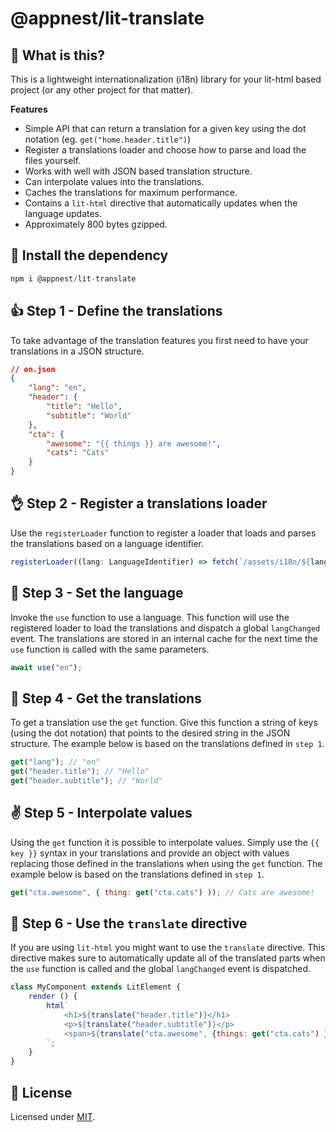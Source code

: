 # @appnest/lit-translate

## 🤔 What is this?

This is a lightweight internationalization (i18n) library for your lit-html based project (or any other project for that matter).

**Features**

* Simple API that can return a translation for a given key using the dot notation (eg. `get("home.header.title")`)
* Register a translations loader and choose how to parse and load the files yourself.
* Works with well with JSON based translation structure.
* Can interpolate values into the translations.
* Caches the translations for maximum performance.
* Contains a `lit-html` directive that automatically updates when the language updates.
* Approximately 800 bytes gzipped.

## 🎉 Install the dependency

```javascript
npm i @appnest/lit-translate
```

## 👍 Step 1 - Define the translations

To take advantage of the translation features you first need to have your translations in a JSON structure.

```json
// en.json
{
	"lang": "en",
	"header": {
		"title": "Hello",
		"subtitle": "World"
	},
	"cta": {
		"awesome": "{{ things }} are awesome!",
		"cats": "Cats"
	}
}
```

## 👌 Step 2 - Register a translations loader

Use the `registerLoader` function to register a loader that loads and parses the translations based on a language identifier.

```javascript
registerLoader((lang: LanguageIdentifier) => fetch(`/assets/i18n/${lang}.json`).then(res => res.json()));
```

## 🙌 Step 3 - Set the language

Invoke the `use` function to use a language. This function will use the registered loader to load the translations and dispatch a global `langChanged` event. The translations are stored in an internal cache for the next time the `use` function is called with the same parameters.

```javascript
await use("en");
```

## 💪 Step 4 - Get the translations

To get a translation use the `get` function. Give this function a string of keys (using the dot notation) that points to the desired string in the JSON structure. The example below is based on the translations defined in `step 1`.

```javascript
get("lang"); // "en"
get("header.title"); // "Hello"
get("header.subtitle"); // "World"
```

## ✌️ Step 5 - Interpolate values

Using the `get` function it is possible to interpolate values. Simply use the `{{ key }}` syntax in your translations and provide an object with values replacing those defined in the translations when using the `get` function. The example below is based on the translations defined in `step 1`.

```javascript
get("cta.awesome", { thing: get("cta.cats") )); // Cats are awesome!
```

## 👊 Step 6 - Use the `translate` directive

If you are using `lit-html` you might want to use the `translate` directive. This directive makes sure to automatically update all of the translated parts when the `use` function is called and the global `langChanged` event is dispatched.

```javascript
class MyComponent extends LitElement {
	render () {
		html`
			<h1>${translate("header.title")}</h1>
			<p>${translate("header.subtitle")}</p>
			<span>${translate("cta.awesome", {things: get("cta.cats") })}</span>
		`;
	}
}
```

## 🎉 License

Licensed under [MIT](https://opensource.org/licenses/MIT).